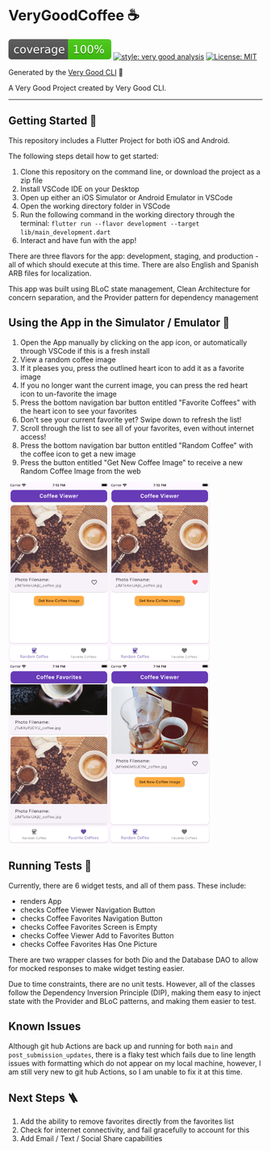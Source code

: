 # VeryGoodCoffee ☕

![coverage][coverage_badge]
[![style: very good analysis][very_good_analysis_badge]][very_good_analysis_link]
[![License: MIT][license_badge]][license_link]

Generated by the [Very Good CLI][very_good_cli_link] 🤖

A Very Good Project created by Very Good CLI.

---

## Getting Started 🚀

This repository includes a Flutter Project for both iOS and Android.

The following steps detail how to get started:
1. Clone this repository on the command line, or download the project as a zip file
2. Install VSCode IDE on your Desktop
3. Open up either an iOS Simulator or Android Emulator in VSCode
4. Open the working directory folder in VSCode
5. Run the following command in the working directory through the terminal: `flutter run --flavor development --target lib/main_development.dart`
6. Interact and have fun with the app!

There are three flavors for the app: development, staging, and production - all of which should execute at this time. There are also English and Spanish ARB files for localization.

This app was built using BLoC state management, Clean Architecture for concern separation, and the Provider pattern for dependency management

## Using the App in the Simulator / Emulator 📱
1. Open the App manually by clicking on the app icon, or automatically through VSCode if this is a fresh install
2. View a random coffee image
3. If it pleases you, press the outlined heart icon to add it as a favorite image
4. If you no longer want the current image, you can press the red heart icon to un-favorite the image
5. Press the bottom navigation bar button entitled "Favorite Coffees" with the heart icon to see your favorites
6. Don't see your current favorite yet? Swipe down to refresh the list!
7. Scroll through the list to see all of your favorites, even without internet access!
8. Press the bottom navigation bar button entitled "Random Coffee" with the coffee icon to get a new image
9. Press the button entitled "Get New Coffee Image" to receive a new Random Coffee Image from the web

<img src="readme_images/1.png" alt="Random Coffee Tab" width="200"/><img src="readme_images/2.png" alt="Marked Favorite" width="200"/><img src="readme_images/3.png" alt="Favorites Tab" width="200"/><img src="readme_images/4.png" alt="New Random Image" width="200"/>

## Running Tests 🧪
Currently, there are 6 widget tests, and all of them pass. These include:
- renders App
- checks Coffee Viewer Navigation Button
- checks Coffee Favorites Navigation Button
- checks Coffee Favorites Screen is Empty
- checks Coffee Viewer Add to Favorites Button
- checks Coffee Favorites Has One Picture

There are two wrapper classes for both Dio and the Database DAO to allow for mocked responses to make widget testing easier.

Due to time constraints, there are no unit tests. However, all of the classes follow the Dependency Inversion Principle (DIP), making them easy to inject state with the Provider and BLoC patterns, and making them easier to test.

## Known Issues
Although git hub Actions are back up and running for both `main` and `post_submission_updates`, there is a flaky test which fails due to line length issues with formatting which do not appear on my local machine, however, I am still very new to git hub Actions, so I am unable to fix it at this time.

## Next Steps 🪜
1. Add the ability to remove favorites directly from the favorites list
2. Check for internet connectivity, and fail gracefully to account for this
3. Add Email / Text / Social Share capabilities

[coverage_badge]: coverage_badge.svg
[flutter_localizations_link]: https://api.flutter.dev/flutter/flutter_localizations/flutter_localizations-library.html
[internationalization_link]: https://flutter.dev/docs/development/accessibility-and-localization/internationalization
[license_badge]: https://img.shields.io/badge/license-MIT-blue.svg
[license_link]: https://opensource.org/licenses/MIT
[very_good_analysis_badge]: https://img.shields.io/badge/style-very_good_analysis-B22C89.svg
[very_good_analysis_link]: https://pub.dev/packages/very_good_analysis
[very_good_cli_link]: https://github.com/VeryGoodOpenSource/very_good_cli
